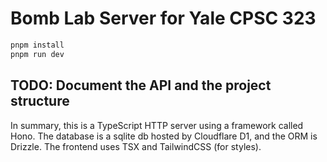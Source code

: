# Bomb Lab Server for Yale CPSC 323

```bash
pnpm install
pnpm run dev
```

## TODO: Document the API and the project structure

In summary, this is a TypeScript HTTP server using a framework called Hono. The database is a sqlite db hosted by Cloudflare D1, and the ORM is Drizzle. The frontend uses TSX and TailwindCSS (for styles).
